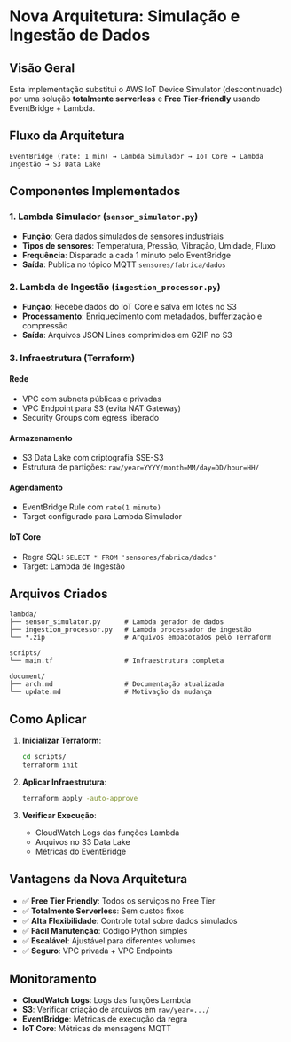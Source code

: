 # Nova Arquitetura: Simulação e Ingestão de Dados

## Visão Geral

Esta implementação substitui o AWS IoT Device Simulator (descontinuado) por uma solução **totalmente serverless** e **Free Tier-friendly** usando EventBridge + Lambda.

## Fluxo da Arquitetura

```
EventBridge (rate: 1 min) → Lambda Simulador → IoT Core → Lambda Ingestão → S3 Data Lake
```

## Componentes Implementados

### 1. Lambda Simulador (`sensor_simulator.py`)
- **Função**: Gera dados simulados de sensores industriais
- **Tipos de sensores**: Temperatura, Pressão, Vibração, Umidade, Fluxo
- **Frequência**: Disparado a cada 1 minuto pelo EventBridge
- **Saída**: Publica no tópico MQTT `sensores/fabrica/dados`

### 2. Lambda de Ingestão (`ingestion_processor.py`)
- **Função**: Recebe dados do IoT Core e salva em lotes no S3
- **Processamento**: Enriquecimento com metadados, bufferização e compressão
- **Saída**: Arquivos JSON Lines comprimidos em GZIP no S3

### 3. Infraestrutura (Terraform)

#### Rede
- VPC com subnets públicas e privadas
- VPC Endpoint para S3 (evita NAT Gateway)
- Security Groups com egress liberado

#### Armazenamento
- S3 Data Lake com criptografia SSE-S3
- Estrutura de partições: `raw/year=YYYY/month=MM/day=DD/hour=HH/`

#### Agendamento
- EventBridge Rule com `rate(1 minute)`
- Target configurado para Lambda Simulador

#### IoT Core
- Regra SQL: `SELECT * FROM 'sensores/fabrica/dados'`
- Target: Lambda de Ingestão

## Arquivos Criados

```
lambda/
├── sensor_simulator.py      # Lambda gerador de dados
├── ingestion_processor.py   # Lambda processador de ingestão
└── *.zip                    # Arquivos empacotados pelo Terraform

scripts/
└── main.tf                  # Infraestrutura completa

document/
├── arch.md                  # Documentação atualizada
└── update.md                # Motivação da mudança
```

## Como Aplicar

1. **Inicializar Terraform**:
   ```bash
   cd scripts/
   terraform init
   ```

2. **Aplicar Infraestrutura**:
   ```bash
   terraform apply -auto-approve
   ```

3. **Verificar Execução**:
   - CloudWatch Logs das funções Lambda
   - Arquivos no S3 Data Lake
   - Métricas do EventBridge

## Vantagens da Nova Arquitetura

- ✅ **Free Tier Friendly**: Todos os serviços no Free Tier
- ✅ **Totalmente Serverless**: Sem custos fixos
- ✅ **Alta Flexibilidade**: Controle total sobre dados simulados
- ✅ **Fácil Manutenção**: Código Python simples
- ✅ **Escalável**: Ajustável para diferentes volumes
- ✅ **Seguro**: VPC privada + VPC Endpoints

## Monitoramento

- **CloudWatch Logs**: Logs das funções Lambda
- **S3**: Verificar criação de arquivos em `raw/year=.../`
- **EventBridge**: Métricas de execução da regra
- **IoT Core**: Métricas de mensagens MQTT
